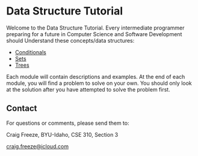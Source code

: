 # Data Structure Tutorial

Welcome to the Data Structure Tutorial.  Every intermediate programmer preparing for a future in Computer Science and Software Development should Understand these concepts/data structures:

- [Conditionals](1-stacks.md)
- [Sets](2-sets.md)
- [Trees](3-trees.md)

Each module will contain descriptions and examples.  At the end of each module, you will find a problem to solve on your own.  You should only look at the solution after you have attempted to solve the problem first.

## Contact

For questions or comments, please send them to:

Craig Freeze, BYU-Idaho, CSE 310, Section 3

craig.freeze@icloud.com

